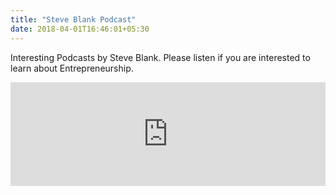 ```yaml
---
title: "Steve Blank Podcast"
date: 2018-04-01T16:46:01+05:30
---
```


Interesting Podcasts by Steve Blank. Please listen if you are interested to learn about Entrepreneurship.

<iframe width="100%" height="166" scrolling="no" frameborder="no"
  src="https://w.soundcloud.com/player/?url=https://soundcloud.com/innovatorsradio/s1e5-steve-blank-lean-startup">
</iframe>
